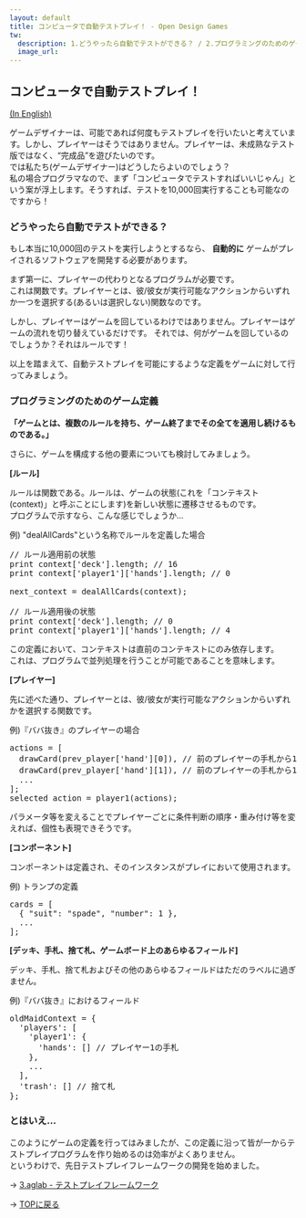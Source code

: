 ```yaml
---
layout: default
title: コンピュータで自動テストプレイ！ - Open Design Games
tw:
  description: 1.どうやったら自動でテストができる？ / 2.プログラミングのためのゲーム定義 / 3.とはいえ…
  image_url: 
---
```


## コンピュータで自動テストプレイ！

[(In English)](testplay_2_on_the_computer_en.html)

ゲームデザイナーは、可能であれば何度もテストプレイを行いたいと考えています。しかし、プレイヤーはそうではありません。プレイヤーは、未成熟なテスト版ではなく、“完成品”を遊びたいのです。  
では私たち(ゲームデザイナー)はどうしたらよいのでしょう？  
私の場合プログラマなので、まず「コンピュータでテストすればいいじゃん」という案が浮上します。そうすれば、テストを10,000回実行することも可能なのですから！  

### どうやったら自動でテストができる？

もし本当に10,000回のテストを実行しようとするなら、 **自動的に** ゲームがプレイされるソフトウェアを開発する必要があります。

まず第一に、プレイヤーの代わりとなるプログラムが必要です。  
これは関数です。プレイヤーとは、彼/彼女が実行可能なアクションからいずれか一つを選択する(あるいは選択しない)関数なのです。

しかし、プレイヤーはゲームを回しているわけではありません。プレイヤーはゲームの流れを切り替えているだけです。
それでは、何がゲームを回しているのでしょうか？それはルールです！

以上を踏まえて、自動テストプレイを可能にするような定義をゲームに対して行ってみましょう。

### プログラミングのためのゲーム定義

**「ゲームとは、複数のルールを持ち、ゲーム終了までその全てを適用し続けるものである。」**

さらに、ゲームを構成する他の要素についても検討してみましょう。

**[ルール]**

ルールは関数である。ルールは、ゲームの状態(これを「コンテキスト(context)」と呼ぶことにします)を新しい状態に遷移させるものです。  
プログラムで示すなら、こんな感じでしょうか…

例) "dealAllCards"という名称でルールを定義した場合

<pre>
// ルール適用前の状態
print context['deck'].length; // 16
print context['player1']['hands'].length; // 0

next_context = dealAllCards(context);

// ルール適用後の状態
print context['deck'].length; // 0
print context['player1']['hands'].length; // 4
</pre>

この定義において、コンテキストは直前のコンテキストにのみ依存します。  
これは、プログラムで並列処理を行うことが可能であることを意味します。  

**[プレイヤー]**

先に述べた通り、プレイヤーとは、彼/彼女が実行可能なアクションからいずれかを選択する関数です。

例)『ババ抜き』のプレイヤーの場合

<pre>
actions = [
  drawCard(prev_player['hand'][0]), // 前のプレイヤーの手札から1枚(左端)引く
  drawCard(prev_player['hand'][1]), // 前のプレイヤーの手札から1枚(左から2枚目)引く
  ...
];
selected_action = player1(actions);
</pre>

パラメータ等を変えることでプレイヤーごとに条件判断の順序・重み付け等を変えれば、個性も表現できそうです。

**[コンポーネント]**

コンポーネントは定義され、そのインスタンスがプレイにおいて使用されます。

例) トランプの定義

<pre>
cards = [
  { "suit": "spade", "number": 1 },
  ...
];
</pre>

**[デッキ、手札、捨て札、ゲームボード上のあらゆるフィールド]**

デッキ、手札、捨て札およびその他のあらゆるフィールドはただのラベルに過ぎません。

例)『ババ抜き』におけるフィールド

<pre>
oldMaidContext = {
  'players': [
    'player1': {
      'hands': [] // プレイヤー1の手札
    },
    ...
  ],
  'trash': [] // 捨て札
};
</pre>

### とはいえ…

このようにゲームの定義を行ってはみましたが、この定義に沿って皆が一からテストプレイプログラムを作り始めるのは効率がよくありません。  
というわけで、先日テストプレイフレームワークの開発を始めました。

→ [3.aglab - テストプレイフレームワーク](testplay_3_framework.html)

→ [TOPに戻る](board_game_design_advent_calendar_2014-12-25.html)
